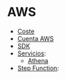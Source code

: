 # AWS

- [Coste](cost.html)
- [Cuenta AWS](aws-account.html)
- [SDK](sdk.html)
- [Servicios](services.html):
  - [Athena](athena.html)
- [Step Function](step-function.html):
